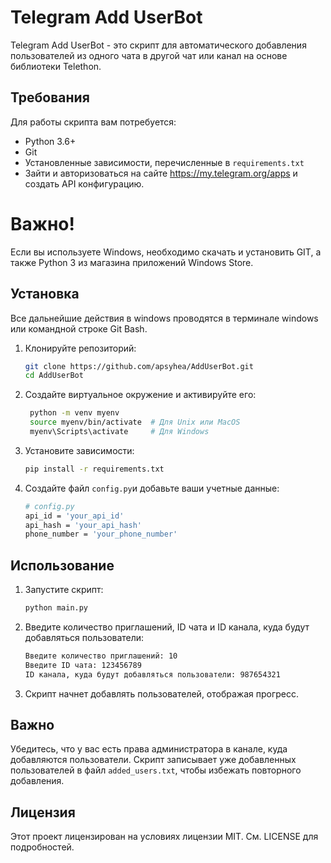 # Telegram Add UserBot

Telegram Add UserBot - это скрипт для автоматического добавления пользователей из одного чата в другой чат или канал на основе библиотеки Telethon.

## Требования

Для работы скрипта вам потребуется:

- Python 3.6+
- Git
- Установленные зависимости, перечисленные в `requirements.txt`
- Зайти и авторизоваться на сайте https://my.telegram.org/apps и создать API конфигурацию.

# Важно!
Если вы используете Windows, необходимо скачать и установить GIT, а также Python 3 из магазина приложений Windows Store.

## Установка

Все дальнейшие действия в windows проводятся в терминале windows или командной строке Git Bash.

1. Клонируйте репозиторий:

   ```sh
   git clone https://github.com/apsyhea/AddUserBot.git
   cd AddUserBot
2. Создайте виртуальное окружение и активируйте его:
   ```sh
    python -m venv myenv
    source myenv/bin/activate  # Для Unix или MacOS
    myenv\Scripts\activate     # Для Windows

3. Установите зависимости:
   ```sh
   pip install -r requirements.txt

4. Создайте файл `config.py`и добавьте ваши учетные данные:
   ```sh
   # config.py
   api_id = 'your_api_id'
   api_hash = 'your_api_hash'
   phone_number = 'your_phone_number'
   
## Использование
1. Запустите скрипт:
   ```sh
   python main.py
2. Введите количество приглашений, ID чата и ID канала, куда будут добавляться пользователи:
   ```sh
   Введите количество приглашений: 10
   Введите ID чата: 123456789
   ID канала, куда будут добавляться пользователи: 987654321

3. Скрипт начнет добавлять пользователей, отображая прогресс.

## Важно
Убедитесь, что у вас есть права администратора в канале, куда добавляются пользователи.
Скрипт записывает уже добавленных пользователей в файл `added_users.txt`, чтобы избежать повторного добавления.

## Лицензия
Этот проект лицензирован на условиях лицензии MIT. См. LICENSE для подробностей.

